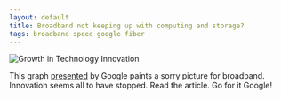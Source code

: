 ```yaml
---
layout: default
title: Broadband not keeping up with computing and storage?
tags: broadband speed google fiber
---
```


![Growth in Technology Innovation](https://gigaom2.files.wordpress.com/2012/07/imag0317-e1343335997170.jpg)

This graph [presented](http://gigaom.com/2012/07/26/the-economics-of-google-fiber-and-what-it-means-for-u-s-broadband/) by Google paints a sorry picture for broadband. Innovation seems all to have stopped. Read the article. Go for it Google!
